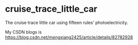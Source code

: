 # cruise_trace_little_car
The cruise trace little car using fifteen rules' photoelectricity.

My CSDN blogs is https://blog.csdn.net/mengxiang2425/article/details/82782928
